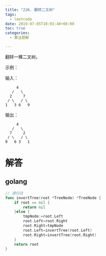 ```yaml
---
title: "226. 翻转二叉树"
tags:
  - leetcode
date: 2019-07-05T10:03:48+08:00
toc: true
categories:
  - 算法题解

---
```


翻转一棵二叉树。
<!--more-->

示例：

输入：
```
     4
   /   \
  2     7
 / \   / \
1   3 6   9
```
输出：
```
     4
   /   \
  7     2
 / \   / \
9   6 3   1
```


# 解答

## golang

```go
// 递归法
func invertTree(root *TreeNode) *TreeNode {
	if root == nil {
		return nil
	}else {
		tmpNode:=root.Left
		root.Left=root.Right
		root.Right=tmpNode
		root.Left=invertTree(root.Left)
		root.Right=invertTree(root.Right)
	}
	return root
}
```